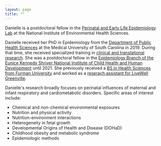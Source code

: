 ```yaml
---
layout: page
title: ""
---
```


Danielle is a postdoctoral fellow in the [Perinatal and Early Life Epidemiology Lab](https://www.niehs.nih.gov/research/atniehs/labs/epi/pi/perinatal/staff/index.cfm) at the National Institute of Environmental Health Sciences.

Danielle received her PhD in Epidemiology from the [Department of Public Health Sciences](https://medicine.musc.edu/departments/phs/about) at the Medical University of South Carolina in 2019. During that time, she received specialized training in [clinical and translational research](https://research.musc.edu/resources/sctr/funding-opportunities/training-program). She was a postdoctoral fellow in the [Epidemiology Branch of the Eunice Kennedy Shriver National Institute of Child Health and Human Development](https://www.nichd.nih.gov/about/org/dir/dph/officebranch/eb) until 2021. She previously received a [BS in Health Sciences from Furman University](https://www.furman.edu/academics/health-sciences/program-overview/health-sciences-bs/) and worked as a [reserach assistant for LiveWell Greenville](https://livewellgreenville.org/).

Danielle's research broadly focuses on perinatal influences of maternal and infant respiratory and cardiometabolic disorders. Specific areas of interest include:
- Chemical and non-chemical environmental exposures
- Nutrition and physical activity
- Nutrition-environment interactions
- Heterogeneity in fetal growth
- Developmental Origins of Health and Disease (DOHaD)
- Childhood obesity and metabolic syndrome
- Epidemiologic methods
